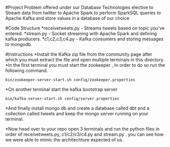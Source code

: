#Project 
Problem offered under our Database Technologies elective to Stream data from twitter to Apache Spark to perform SparkSQL queries to Apache Kafka and store values in a database of our choice 

#Code Structure
*receivetweets.py - Streams tweets based on topic you've entered.
*stream.py - Socket streaming with Apache Spark and defining kafka producers.
*c1,c2,c3,c4.py - Kafka consumers and storing messages to mongodb.

#Instructions
*Install the Kafka zip file from the community page after which you must extract the file and open multiple terminals in this directory.
*In the first terminal you must start the zookeeper , In order to do so run the following command.
  ```
 bin/zookeeper-server-start.sh config/zookeeper.properties
 
 ```
*On another terminal start the kafka bootstrap server 
  ```
 bin/kafka-server-start.sh config/server.properties
 
 ```
*And finally install mongo db and create a database called dbt and a collection called tweets and keep the mongo server running on your terminal.
 
*Now head over to your repo open 3 terminals and run the python files in order of receivetweets.py, c1/c2/c3/c4.py and stream.py . you can see how we were able to mimic the architechture expected of us.
 
